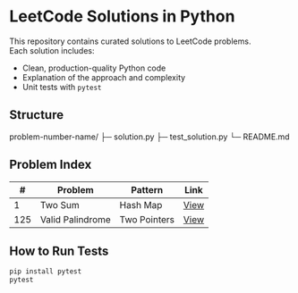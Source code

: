 # LeetCode Solutions in Python

This repository contains curated solutions to LeetCode problems.  
Each solution includes:
- Clean, production-quality Python code
- Explanation of the approach and complexity
- Unit tests with `pytest`

## Structure
problem-number-name/
├─ solution.py
├─ test_solution.py
└─ README.md

## Problem Index
| #     | Problem                 | Pattern      | Link                           |
|-------|-------------------------|--------------|--------------------------------|
| 1     | Two Sum                 | Hash Map     | [View](0001-two-sum)           |
| 125   | Valid Palindrome        | Two Pointers | [View](0125-valid-palindrome)  |

## How to Run Tests
```bash
pip install pytest
pytest
